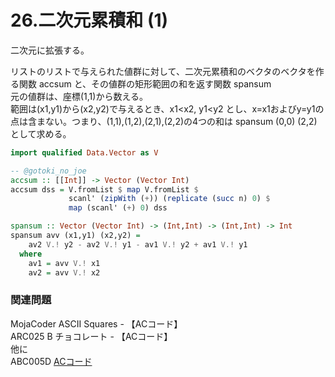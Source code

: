 # 26.二次元累積和 (1)

二次元に拡張する。

リストのリストで与えられた値群に対して、二次元累積和のベクタのベクタを作る関数 accsum と、その値群の矩形範囲の和を返す関数 spansum\
元の値群は、座標(1,1)から数える。\
範囲は(x1,y1)から(x2,y2)で与えるとき、x1\<x2, y1\<y2 とし、x=x1およびy=y1の点は含まない。つまり、(1,1),(1,2),(2,1),(2,2)の4つの和は spansum (0,0) (2,2) として求める。

```haskell
import qualified Data.Vector as V

-- @gotoki_no_joe
accsum :: [[Int]] -> Vector (Vector Int)
accsum dss = V.fromList $ map V.fromList $
             scanl' (zipWith (+)) (replicate (succ n) 0) $
             map (scanl' (+) 0) dss

spansum :: Vector (Vector Int) -> (Int,Int) -> (Int,Int) -> Int
spansum avv (x1,y1) (x2,y2) =
    av2 V.! y2 - av2 V.! y1 - av1 V.! y2 + av1 V.! y1
  where
    av1 = avv V.! x1
    av2 = avv V.! x2
```

### 関連問題

MojaCoder ASCII Squares - 【ACコード】\
ARC025 B チョコレート - 【ACコード】\
他に\
ABC005D [ACコード](https://atcoder.jp/contests/abc005/submissions/23087314)

